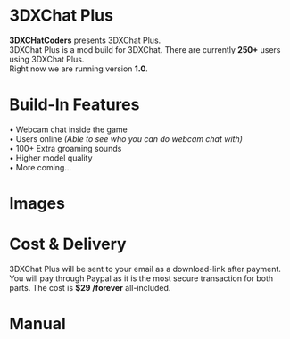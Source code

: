 # 3DXChat Plus
<b>3DXCHatCoders</b> presents 3DXChat Plus.<br>
3DXChat Plus is a mod build for 3DXChat. There are currently <b>250+</b> users using 3DXChat Plus.<br>
Right now we are running version <b>1.0</b>.

# Build-In Features

&#8226; Webcam chat inside the game<br>
&#8226; Users online <i>(Able to see who you can do webcam chat with)</i><br>
&#8226; 100+ Extra groaming sounds<br>
&#8226; Higher model quality<br>
&#8226; More coming...

# Images

# Cost & Delivery
3DXChat Plus will be sent to your email as a download-link after payment. You will pay through Paypal as it is the most secure transaction for both parts. The cost is <b>$29 /forever</b> all-included.

# Manual

